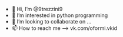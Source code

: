 - 👋 Hi, I’m @9trezzini9
- 👀 I’m interested in python programming
- 💞️ I’m looking to collaborate on ...
- 📫 How to reach me --> vk.com/oformi.vkid

<!---
9trezzini9/9trezzini9 is a ✨ special ✨ repository because its `README.md` (this file) appears on your GitHub profile.
You can click the Preview link to take a look at your changes.
--->
